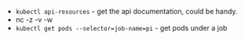 - `kubectl api-resources` - get the api documentation, could be handy.
- nc -z -v -w <TIMEOUT SECONDS> <SERVICE-NAME> <PORT>
- `kubectl get pods --selector=job-name=pi` -  get pods under a job